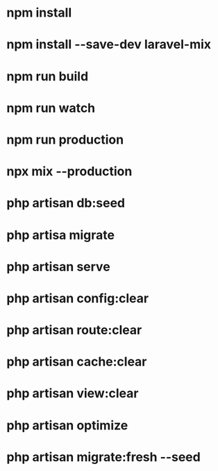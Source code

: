 <!-- Command for build -->
# npm install
# npm install --save-dev laravel-mix
# npm run build

<!-- Run compiler -->
# npm run watch
# npm run production
# npx mix --production


<!-- migrate database and seeder -->
<!-- short migrations by date modified before migrate -->
# php artisan db:seed
# php artisa migrate


<!-- Start artisan server -->
# php artisan serve

<!-- clear cache -->
# php artisan config:clear
# php artisan route:clear
# php artisan cache:clear
# php artisan view:clear
# php artisan optimize
# php artisan migrate:fresh --seed
